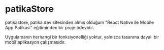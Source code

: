 # patikaStore

patikastore, patika.dev sitesinden almış olduğum "React Native ile Mobile App Patikası" eğitiminden bir proje ödevidir.

Uygulamanın herhangi bir fonksiyonelliği yoktur, yalnızca tasarıma dayalı bir mobil aplikasyon çalışmasıdır.
